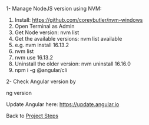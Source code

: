 1- Manage NodeJS version using NVM:
1.  Install: <https://github.com/coreybutler/nvm-windows>
2.  Open Terminal as Admin
3.  Get Node version: nvm list
4.  Get the available versions: nvm list available
5.  e.g. nvm install 16.13.2
6.  nvm list
7.  nvm use 16.13.2
8.  Uninstall the older version: nvm uninstall 16.16.0
9.  npm i -g @angular/cli

2- Check Angular version by

ng version

Update Angular here:
<https://update.angular.io>

Back to [Project Steps](obsidian://open?vault=obsidian-class&file=Programming%2F0%20-%20Project%20Steps)